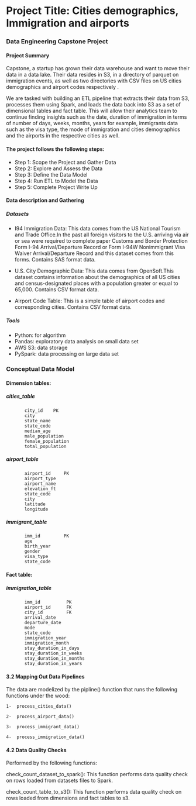 # Project Title: Cities demographics, Immigration and airports
### Data Engineering Capstone Project  

#### Project Summary
Capstone, a startup has grown their data warehouse and want to move their data in a data lake. Their data resides in S3, in a directory of parquet on immigration events, as well as two directories with CSV files on US cities demographics and airport codes respectively .

We are tasked with building an ETL pipeline that extracts their data from S3, processes them using Spark, and loads the data back into S3 as a set of dimensional tables and fact table. This will allow their analytics team to continue finding insights such as the date, duration of immigration in terms of number of days, weeks, months, years for example, immigrants data such as the visa type, the mode of immigration and cities demographics and the airports in the respective cities as well.

#### The project follows the following steps:
* Step 1: Scope the Project and Gather Data
* Step 2: Explore and Assess the Data
* Step 3: Define the Data Model
* Step 4: Run ETL to Model the Data
* Step 5: Complete Project Write Up

#### Data description and Gathering

##### Datasets
* I94 Immigration Data: This data comes from the US National Tourism and Trade Office.In the past all foreign visitors to the U.S. arriving via air or sea were required to complete paper Customs and Border Protection Form I-94 Arrival/Departure Record or Form I-94W Nonimmigrant Visa Waiver Arrival/Departure Record and this dataset comes from this forms.
  Contains SAS format data.

* U.S. City Demographic Data: This data comes from OpenSoft.This dataset contains information about the demographics of all US cities and census-designated places with a population greater or equal to 65,000. 
  Contains CSV format data.

* Airport Code Table: This is a simple table of airport codes and corresponding cities. 
  Contains CSV format data.

##### Tools
* Python: for algorithm
* Pandas: exploratory data analysis on small data set
* AWS S3: data storage
* PySpark: data processing on large data set

### Conceptual Data Model

#### Dimension tables:
##### cities_table
           city_id    PK
           city
           state_name
           state_code
           median_age
           male_population
           female_population
           total_population
           
##### airport_table
           airport_id     PK
           airport_type
           airport_name
           elevation_ft
           state_code
           city
           latitude
           longitude 
           
##### immigrant_table
           imm_id         PK
           age
           birth_year
           gender
           visa_type
           state_code
           
#### Fact table:
##### immigration_table
           imm_id          PK
           airport_id      FK
           city_id         FK
           arrival_date
           departure_date
           mode
           state_code
           immigration_year
           immigration_month
           stay_duration_in_days
           stay_duration_in_weeks
           stay_duration_in_months
           stay_duration_in_years
           
           
#### 3.2 Mapping Out Data Pipelines

The data are modelized by the pipline() function that runs the following functions under the wood: 

    1-  process_cities_data()
    
    2-  process_airport_data()
    
    3-  process_immigrant_data()
    
    4-  process_immigration_data()
    
    
#### 4.2 Data Quality Checks
Performed by the following functions:

check_count_dataset_to_spark(): This function performs data quality check on rows loaded from datasets files to Spark.

check_count_table_to_s3(): This function performs data quality check on rows loaded from dimensions and fact tables to s3.
